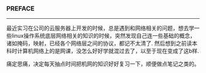 ### PREFACE

----

最近实习在公司的云服务器上开发的时候，总是遇到和网络相关的问题，想去学一些linux操作系统底层网络相关的知识的时候，突然发现自己连一些基础的概念，诸如掩码，映射，已经各个网络层之间的协议，都记不太清了. 然后想到之前读本科时计算机网络上的是网课，没怎么好好学就混过去了，以至于现在变成了这b样.

痛定思痛，决定每天抽点时间把机网的知识好好复习一下，顺便做点笔记之类的。

